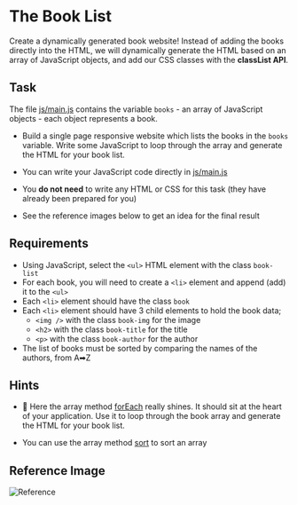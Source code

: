 # The Book List

Create a dynamically generated book website! Instead of adding the books directly into the HTML, we will dynamically generate the HTML based on an array of JavaScript objects, and add our CSS classes with the **classList API**.

## Task

The file [js/main.js](js/main.js) contains the variable `books` - an array of JavaScript objects - each object represents a book.

- Build a single page responsive website which lists the books in the `books` variable. Write some JavaScript to loop through the array and generate the HTML for your book list.

- You can write your JavaScript code directly in [js/main.js](js/main.js)

- You **do not need** to write any HTML or CSS for this task (they have already been prepared for you)

- See the reference images below to get an idea for the final result

## Requirements

- Using JavaScript, select the `<ul>` HTML element with the class `book-list`
- For each book, you will need to create a `<li>` element and append (add) it to the `<ul>`
- Each `<li>` element should have the class `book`
- Each `<li>` element should have 3 child elements to hold the book data;
  - `<img />` with the class `book-img` for the image
  - `<h2>` with the class `book-title` for the title
  - `<p>` with the class `book-author` for the author
- The list of books must be sorted by comparing the names of the authors, from A➡Z

## Hints

- 💫 Here the array method [forEach](https://developer.mozilla.org/en-US/docs/Web/JavaScript/Reference/Global_Objects/Array/forEach) really shines. It should sit at the heart of your application. Use it to loop through the book array and generate the HTML for your book list.

- You can use the array method [sort](https://developer.mozilla.org/en-US/docs/Web/JavaScript/Reference/Global_Objects/Array/sort) to sort an array

## Reference Image

![Reference](./reference.png)
